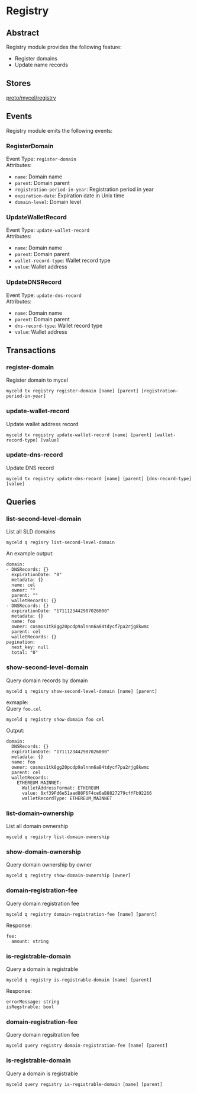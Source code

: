 # Registry

## Abstract

Registry module provides the following feature:

- Register domains
- Update name records

## Stores

[proto/mycel/registry](https://github.com/mycel-domain/mycel/tree/main/proto/mycel/registry)

## Events

Registry module emits the following events:

### RegisterDomain

Event Type: `register-domain`  
Attributes:

- `name`: Domain name
- `parent`: Domain parent
- `registration-period-in-year`: Registration period in year
- `expiration-date`: Expiration date in Unix time
- `domain-level`: Domain level

### UpdateWalletRecord

Event Type: `update-wallet-record`  
Attributes:

- `name`: Domain name
- `parent`: Domain parent
- `wallet-record-type`: Wallet record type
- `value`: Wallet address

### UpdateDNSRecord

Event Type: `update-dns-record`  
Attributes:

- `name`: Domain name
- `parent`: Domain parent
- `dns-record-type`: Wallet record type
- `value`: Wallet address

## Transactions

### register-domain

Register domain to mycel

```
myceld tx registry register-domain [name] [parent] [registration-period-in-year]
```

### update-wallet-record

Update wallet address record

```
myceld tx registry update-wallet-record [name] [parent] [wallet-record-type] [value]
```

### update-dns-record

Update DNS record

```
myceld tx registry update-dns-record [name] [parent] [dns-record-type] [value]
```

## Queries

### list-second-level-domain

List all SLD domains

```
myceld q regisry list-second-level-domain
```

An example output:

```
domain:
- DNSRecords: {}
  expirationDate: "0"
  metadata: {}
  name: cel
  owner: ""
  parent: ""
  walletRecords: {}
- DNSRecords: {}
  expirationDate: "1711123442987026000"
  metadata: {}
  name: foo
  owner: cosmos1tk8gg20pcdp9alnnn6a84tdycf7pa2rjg8kwmc
  parent: cel
  walletRecords: {}
pagination:
  next_key: null
  total: "0"
```

### show-second-level-domain

Query domain records by domain

```
myceld q regisry show-second-level-domain [name] [parent]
```

exmaple:  
Query `foo.cel`

```
myceld q registry show-domain foo cel
```

Output:

```
domain:
  DNSRecords: {}
  expirationDate: "1711123442987026000"
  metadata: {}
  name: foo
  owner: cosmos1tk8gg20pcdp9alnnn6a84tdycf7pa2rjg8kwmc
  parent: cel
  walletRecords:
    ETHEREUM_MAINNET:
      WalletAddressFormat: ETHEREUM
      value: 0xf39Fd6e51aad88F6F4ce6aB8827279cffFb92266
      walletRecordType: ETHEREUM_MAINNET
```

### list-domain-ownership

List all domain ownership

```
myceld q registry list-domain-ownership
```

### show-domain-ownership

Query domain ownership by owner

```
myceld q registry show-domain-ownership [owner]
```

### domain-registration-fee

Query domain registration fee

```
myceld q registry domain-registration-fee [name] [parent]
```

Response:

```
fee:
  amount: string
```

### is-registrable-domain

Query a domain is registrable

```
myceld q registry is-registrable-domain [name] [parent]
```

Response:

```
errorMessage: string
isRegstrable: bool
```

### domain-registration-fee

Query domain regsitration fee

```
myceld query registry domain-registration-fee [name] [parent]
```

### is-registrable-domain

Query a domain is registrable

```
myceld query registry is-registrable-domain [name] [parent]
```
